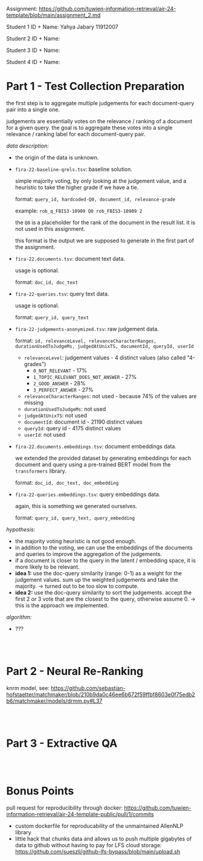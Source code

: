 Assignment: https://github.com/tuwien-information-retrieval/air-24-template/blob/main/assignment_2.md

Student 1 ID + Name: Yahya Jabary 11912007

Student 2 ID + Name:

Student 3 ID + Name:

Student 4 ID + Name:

# Part 1 - Test Collection Preparation

the first step is to aggregate multiple judgements for each document-query pair into a single one.

judgements are essentially votes on the relevance / ranking of a document for a given query. the goal is to aggregate these votes into a single relevance / ranking label for each document-query pair.

_data description:_

-   the origin of the data is unknown.

-   `fira-22-baseline-qrels.tsv`: baseline solution.

    simple majority voting, by only looking at the judgement value, and a heuristic to take the higher grade if we have a tie.

    format: `query_id, hardcoded-Q0, document_id, relevance-grade`

    example: `rob_q_FBIS3-10909 Q0 rob_FBIS3-10909 2`

    the `Q0` is a placeholder for the rank of the document in the result list. it is not used in this assignment.

    this format is the output we are supposed to generate in the first part of the assignment.

-   `fira-22.documents.tsv`: document text data.

    usage is optional.

    format: `doc_id, doc_text`

-   `fira-22-queries.tsv`: query text data.

    usage is optional.

    format: `query_id, query_text`

-   `fira-22-judgements-anonymized.tsv`: raw judgement data.

    format: `id, relevanceLevel, relevanceCharacterRanges, durationUsedToJudgeMs, judgedAtUnixTS, documentId, queryId, userId`

    -   `relevanceLevel`: judgement values - 4 distinct values (also called "4-grades")
        -   `0_NOT_RELEVANT` - 17%
        -   `1_TOPIC_RELEVANT_DOES_NOT_ANSWER` - 27%
        -   `2_GOOD_ANSWER` - 28%
        -   `3_PERFECT_ANSWER` - 27%
    -   `relevanceCharacterRanges`: not used - because 74% of the values are missing
    -   `durationUsedToJudgeMs`: not used
    -   `judgedAtUnixTS`: not used
    -   `documentId`: document id - 21190 distinct values
    -   `queryId`: query id - 4175 distinct values
    -   `userId`: not used

-   `fira-22.documents.embeddings.tsv`: document embeddings data.

    we extended the provided dataset by generating embeddings for each document and query using a pre-trained BERT model from the `transformers` library.

    format: `doc_id, doc_text, doc_embedding`

-   `fira-22-queries.embeddings.tsv`: query embeddings data.

    again, this is something we generated ourselves.

    format: `query_id, query_text, query_embedding`

_hypothesis:_

-   the majority voting heuristic is not good enough.
-   in addition to the voting, we can use the embeddings of the documents and queries to improve the aggregation of the judgements.
-   if a document is closer to the query in the latent / embedding space, it is more likely to be relevant.
-   **idea 1:** use the doc-query similarity (range: 0-1) as a weight for the judgement values. sum up the weighted judgements and take the majority. → turned out to be too slow to compute.
-   **idea 2:** use the doc-query similarity to sort the judgements. accept the first 2 or 3 vote that are the closest to the query, otherwise assume 0. → this is the approach we implemented.

_algorithm:_

-   ???

<br><br>

# Part 2 - Neural Re-Ranking

knrm model, see: https://github.com/sebastian-hofstaetter/matchmaker/blob/210b9da0c46ee6b672f59ffbf8603e0f75edb2b6/matchmaker/models/drmm.py#L37

<br><br>

# Part 3 - Extractive QA

<br><br>

# Bonus Points

pull request for reproducibility through docker: https://github.com/tuwien-information-retrieval/air-24-template-public/pull/1/commits

-   custom dockerfile for reproducability of the unmaintained AllenNLP library
-   little hack that chunks data and allows us to push multiple gigabytes of data to github without having to pay for LFS cloud storage: https://github.com/sueszli/github-lfs-bypass/blob/main/upload.sh
